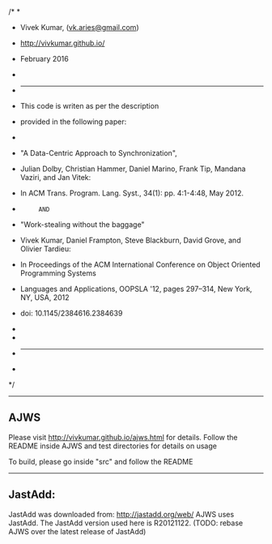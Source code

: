 /*
 *
 * Vivek Kumar, (vk.aries@gmail.com)
 * http://vivkumar.github.io/
 * February 2016
 *
 * ----------------------------------------------------------------------------------------
 * This code is writen as per the description
 * provided in the following paper:
 *
 *  "A Data-Centric Approach to Synchronization",
 *  Julian Dolby, Christian Hammer, Daniel Marino, Frank Tip, Mandana Vaziri, and Jan Vitek:
 *  In ACM Trans. Program. Lang. Syst., 34(1): pp. 4:1-4:48, May 2012.
 *			AND 
 * "Work-stealing without the baggage"
 * Vivek Kumar, Daniel Frampton, Steve Blackburn, David Grove, and Olivier Tardieu:
 * In Proceedings of the ACM International Conference on Object Oriented Programming Systems
 * Languages and Applications, OOPSLA '12, pages 297–314, New York, NY, USA, 2012
 * doi: 10.1145/2384616.2384639
 *

 *
 * ----------------------------------------------------------------------------------------
 *
 */

-------
AJWS
-------

Please visit http://vivkumar.github.io/ajws.html for details.
Follow the README inside AJWS and test directories for details on usage

To build, please go inside "src" and follow the README

--------
JastAdd:
--------
JastAdd was downloaded from: http://jastadd.org/web/
AJWS uses JastAdd. The JastAdd version used here is R20121122.
(TODO: rebase AJWS over the latest release of JastAdd)

